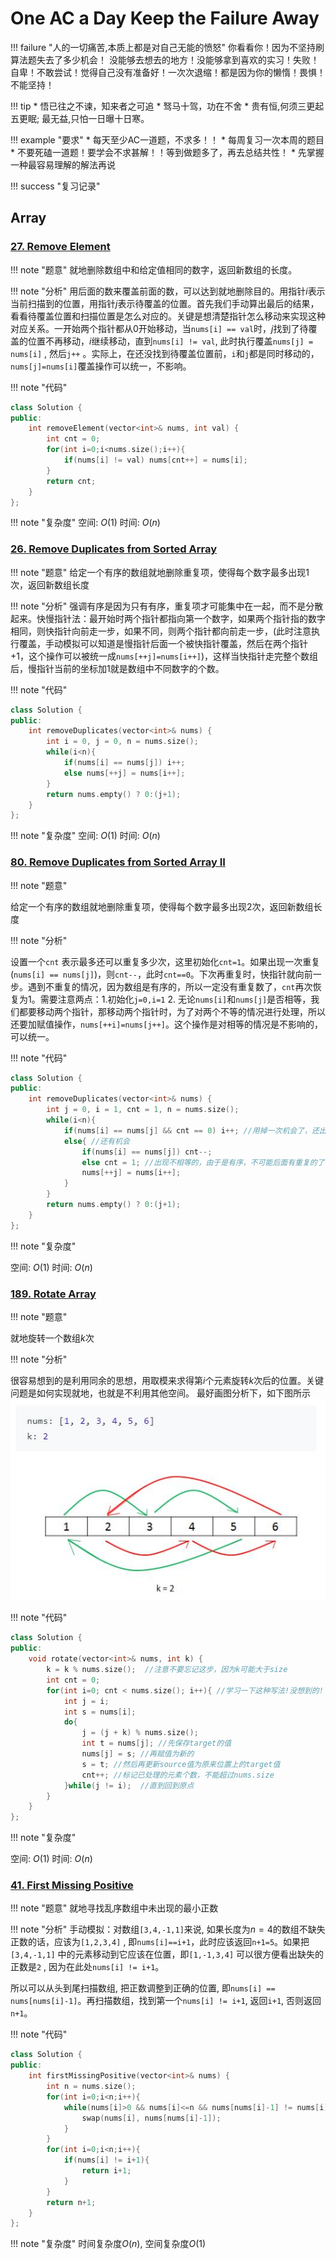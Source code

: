 # One AC a Day Keep the Failure Away
!!! failure "人的一切痛苦,本质上都是对自己无能的愤怒"
    你看看你！因为不坚持刷算法题失去了多少机会！
    没能够去想去的地方！没能够拿到喜欢的实习！失败！自卑！不敢尝试！觉得自己没有准备好！一次次退缩！都是因为你的懒惰！畏惧！不能坚持！

!!! tip
    * 悟已往之不谏，知来者之可追
    * 驽马十驾，功在不舍
    * 贵有恒,何须三更起五更眠; 最无益,只怕一日曝十日寒。

!!! example "要求"
    * 每天至少AC一道题，不求多！！
    * 每周复习一次本周的题目
    * 不要死磕一道题！要学会不求甚解！！等到做题多了，再去总结共性！
    * 先掌握一种最容易理解的解法再说

!!! success "复习记录"
    

## Array
### [27. Remove Element](https://leetcode.com/problems/remove-element/)

!!! note "题意"
就地删除数组中和给定值相同的数字，返回新数组的长度。

!!! note "分析"
用后面的数来覆盖前面的数，可以达到就地删除目的。用指针$i$表示当前扫描到的位置，用指针$j$表示待覆盖的位置。首先我们手动算出最后的结果，看看待覆盖位置和扫描位置是怎么对应的。关键是想清楚指针怎么移动来实现这种对应关系。一开始两个指针都从0开始移动，当`nums[i] == val`时，$j$找到了待覆盖的位置不再移动，$i$继续移动，直到`nums[i] != val`, 此时执行覆盖`nums[j] = nums[i]` , 然后`j++` 。实际上，在还没找到待覆盖位置前，`i`和`j`都是同时移动的，`nums[j]=nums[i]`覆盖操作可以统一，不影响。

!!! note "代码"
```c++
class Solution {
public:
    int removeElement(vector<int>& nums, int val) {
        int cnt = 0;
        for(int i=0;i<nums.size();i++){
            if(nums[i] != val) nums[cnt++] = nums[i];
        }
        return cnt;
    }
};
```
!!! note "复杂度"
空间: $O(1)$ 时间: $O(n)$

### [26. Remove Duplicates from Sorted Array](https://leetcode.com/problems/remove-duplicates-from-sorted-array/)

!!! note "题意"
给定一个有序的数组就地删除重复项，使得每个数字最多出现1次，返回新数组长度

!!! note "分析"
强调有序是因为只有有序，重复项才可能集中在一起，而不是分散起来。快慢指针法：最开始时两个指针都指向第一个数字，如果两个指针指的数字相同，则快指针向前走一步，如果不同，则两个指针都向前走一步，(此时注意执行覆盖，手动模拟可以知道是慢指针后面一个被快指针覆盖，然后在两个指针+1，这个操作可以被统一成`nums[++j]=nums[i++]`)，这样当快指针走完整个数组后，慢指针当前的坐标加1就是数组中不同数字的个数。

!!! note "代码"
```c++
class Solution {
public:
    int removeDuplicates(vector<int>& nums) {
        int i = 0, j = 0, n = nums.size();
        while(i<n){
            if(nums[i] == nums[j]) i++;
            else nums[++j] = nums[i++];
        }
        return nums.empty() ? 0:(j+1);
    }
};
```

!!! note "复杂度"
空间: $O(1)$ 时间: $O(n)$

### [80. Remove Duplicates from Sorted Array II](https://leetcode.com/problems/remove-duplicates-from-sorted-array-ii/)

!!! note "题意"

给定一个有序的数组就地删除重复项，使得每个数字最多出现2次，返回新数组长度

!!! note "分析"

设置一个`cnt` 表示最多还可以重复多少次，这里初始化`cnt=1`。如果出现一次重复(`nums[i] == nums[j]`)，则`cnt--`，此时`cnt==0`。下次再重复时，快指针就向前一步。遇到不重复的情况，因为数组是有序的，所以一定没有重复数了，`cnt`再次恢复为1。需要注意两点：1.初始化`j=0,i=1` 2. 无论`nums[i]`和`nums[j]`是否相等，我们都要移动两个指针，那移动两个指针时，为了对两个不等的情况进行处理，所以还要加赋值操作，`nums[++i]=nums[j++]`。这个操作是对相等的情况是不影响的，可以统一。

!!! note "代码"

```c++
class Solution {
public:
    int removeDuplicates(vector<int>& nums) {
        int j = 0, i = 1, cnt = 1, n = nums.size();
        while(i<n){
            if(nums[i] == nums[j] && cnt == 0) i++; //用掉一次机会了，还出现相等就快指针移动
            else{ //还有机会
                if(nums[i] == nums[j]) cnt--;
                else cnt = 1; //出现不相等的，由于是有序，不可能后面有重复的了，现在是判断新的数字了，所以恢复
                nums[++j] = nums[i++];
            }
        }
        return nums.empty() ? 0:(j+1);
    }
};
```

!!! note "复杂度"

空间: $O(1)$ 时间: $O(n)$

### [189. Rotate Array](https://leetcode.com/problems/rotate-array/)

!!! note "题意"

就地旋转一个数组$k$次

!!! note "分析"

很容易想到的是利用同余的思想，用取模来求得第$i$个元素旋转$k$次后的位置。关键问题是如何实现就地，也就是不利用其他空间。
最好画图分析下，如下图所示
![分析](../images/leetcode-189.jpg)

!!! note "代码"

```c++
class Solution {
public:
    void rotate(vector<int>& nums, int k) {
        k = k % nums.size();  //注意不要忘记这步，因为k可能大于size
        int cnt = 0;
        for(int i=0; cnt < nums.size(); i++){ //学习一下这种写法!没想到的!
            int j = i;
            int s = nums[i];
            do{
                j = (j + k) % nums.size();
                int t = nums[j]; //先保存target的值
                nums[j] = s; //再赋值为新的
                s = t; //然后再更新source值为原来位置上的target值
                cnt++; //标记已处理的元素个数，不能超过nums.size
            }while(j != i);  //直到回到原点
        }
    }
};
```

!!! note "复杂度"

空间: $O(1)$ 时间: $O(n)$

### [41. First Missing Positive](https://leetcode.com/problems/first-missing-positive/)

!!! note "题意"
就地寻找乱序数组中未出现的最小正数

!!! note "分析"
手动模拟：对数组`[3,4,-1,1]`来说, 如果长度为$n=4$的数组不缺失正数的话，应该为`[1,2,3,4]` , 即`nums[i]==i+1`，此时应该返回`n+1=5`。如果把`[3,4,-1,1]` 中的元素移动到它应该在位置，即`[1,-1,3,4]` 可以很方便看出缺失的正数是`2` , 因为在此处`nums[i] != i+1`。

所以可以从头到尾扫描数组, 把正数调整到正确的位置, 即`nums[i] == nums[nums[i]-1]`。再扫描数组，找到第一个`nums[i] != i+1`, 返回`i+1`, 否则返回`n+1`。

!!! note "代码"
```c++
class Solution {
public:
    int firstMissingPositive(vector<int>& nums) {
        int n = nums.size();
        for(int i=0;i<n;i++){
            while(nums[i]>0 && nums[i]<=n && nums[nums[i]-1] != nums[i]){
                swap(nums[i], nums[nums[i]-1]);
            }
        }
        for(int i=0;i<n;i++){
            if(nums[i] != i+1){
                return i+1;
            }
        }
        return n+1;
    }
};
```

!!! note "复杂度"
时间复杂度$O(n)$, 空间复杂度$O(1)$

